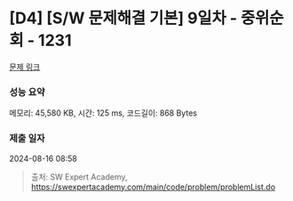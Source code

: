 # [D4] [S/W 문제해결 기본] 9일차 - 중위순회 - 1231 

[문제 링크](https://swexpertacademy.com/main/code/problem/problemDetail.do?contestProbId=AV140YnqAIECFAYD) 

### 성능 요약

메모리: 45,580 KB, 시간: 125 ms, 코드길이: 868 Bytes

### 제출 일자

2024-08-16 08:58



> 출처: SW Expert Academy, https://swexpertacademy.com/main/code/problem/problemList.do